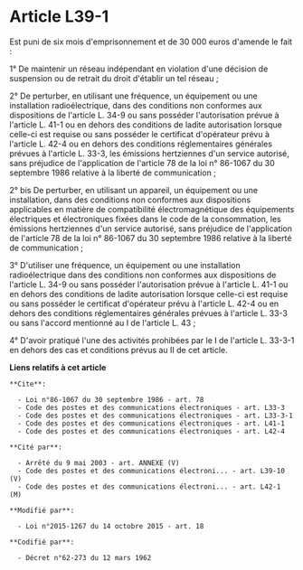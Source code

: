 # Article L39-1

Est puni de six mois d'emprisonnement et de 30 000 euros d'amende le fait : 

1° De maintenir un réseau indépendant en violation d'une décision de suspension ou de retrait du droit d'établir un tel
réseau ; 

2° De perturber, en utilisant une fréquence, un équipement ou une installation radioélectrique, dans des conditions non
conformes aux dispositions de l'article L. 34-9 ou sans posséder l'autorisation prévue à l'article L. 41-1 ou en dehors des
conditions de ladite autorisation lorsque celle-ci est requise ou sans posséder le certificat d'opérateur prévu à l'article
L. 42-4 ou en dehors des conditions réglementaires générales prévues à l'article L. 33-3, les émissions hertziennes d'un
service autorisé, sans préjudice de l'application de l'article 78 de la loi n° 86-1067 du 30 septembre 1986 relative à la
liberté de communication ; 

2° bis De perturber, en utilisant un appareil, un équipement ou une installation, dans des conditions non conformes aux
dispositions applicables en matière de compatibilité électromagnétique des équipements électriques et électroniques fixées
dans le code de la consommation, les émissions hertziennes d'un service autorisé, sans préjudice de l'application de
l'article 78 de la loi n° 86-1067 du 30 septembre 1986 relative à la liberté de communication ; 

3° D'utiliser une fréquence, un équipement ou une installation radioélectrique dans des conditions non conformes aux
dispositions de l'article L. 34-9 ou sans posséder l'autorisation prévue à l'article L. 41-1 ou en dehors des conditions de
ladite autorisation lorsque celle-ci est requise ou sans posséder le certificat d'opérateur prévu à l'article L. 42-4 ou en
dehors des conditions réglementaires générales prévues à l'article L. 33-3 ou sans l'accord mentionné au I de l'article L.
43  ; 

4° D'avoir pratiqué l'une des activités prohibées par le I de l'article L. 33-3-1 en dehors des cas et conditions prévus au
II de cet article.

**Liens relatifs à cet article**

	**Cite**:

	  - Loi n°86-1067 du 30 septembre 1986 - art. 78
	  - Code des postes et des communications électroniques - art. L33-3
	  - Code des postes et des communications électroniques - art. L33-3-1
	  - Code des postes et des communications électroniques - art. L41-1
	  - Code des postes et des communications électroniques - art. L42-4

	**Cité par**:

	  - Arrêté du 9 mai 2003 - art. ANNEXE (V)
	  - Code des postes et des communications électroni... - art. L39-10 (V)
	  - Code des postes et des communications électroni... - art. L42-1 (M)

	**Modifié par**:

	  - Loi n°2015-1267 du 14 octobre 2015 - art. 18

	**Codifié par**:

	  - Décret n°62-273 du 12 mars 1962
